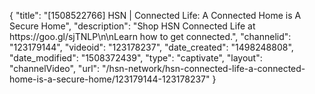 {
    "title": "[1508522766] HSN | Connected Life: A Connected Home is A Secure Home",
    "description": "Shop HSN Connected Life at https:\/\/goo.gl\/sjTNLP\n\nLearn how to get connected.",
    "channelid": "123179144",
    "videoid": "123178237",
    "date_created": "1498248808",
    "date_modified": "1508372439",
    "type": "captivate",
    "layout": "channelVideo",
    "url": "\/hsn-network\/hsn-connected-life-a-connected-home-is-a-secure-home\/123179144-123178237"
}